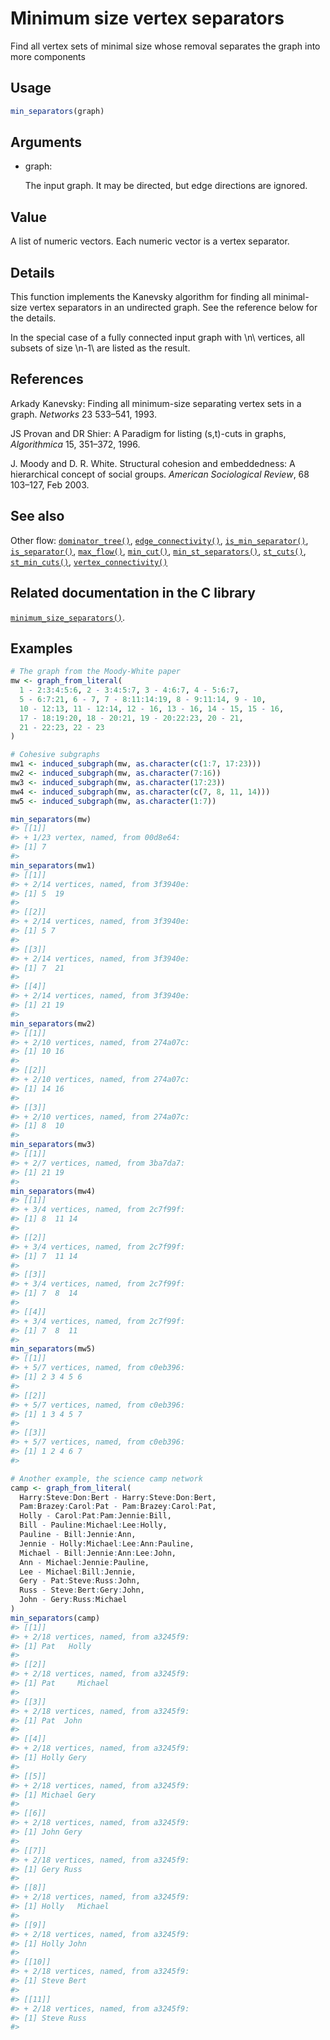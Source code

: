 # Minimum size vertex separators

Find all vertex sets of minimal size whose removal separates the graph
into more components

## Usage

``` r
min_separators(graph)
```

## Arguments

- graph:

  The input graph. It may be directed, but edge directions are ignored.

## Value

A list of numeric vectors. Each numeric vector is a vertex separator.

## Details

This function implements the Kanevsky algorithm for finding all
minimal-size vertex separators in an undirected graph. See the reference
below for the details.

In the special case of a fully connected input graph with \\n\\
vertices, all subsets of size \\n-1\\ are listed as the result.

## References

Arkady Kanevsky: Finding all minimum-size separating vertex sets in a
graph. *Networks* 23 533–541, 1993.

JS Provan and DR Shier: A Paradigm for listing (s,t)-cuts in graphs,
*Algorithmica* 15, 351–372, 1996.

J. Moody and D. R. White. Structural cohesion and embeddedness: A
hierarchical concept of social groups. *American Sociological Review*,
68 103–127, Feb 2003.

## See also

Other flow:
[`dominator_tree()`](https://r.igraph.org/reference/dominator_tree.md),
[`edge_connectivity()`](https://r.igraph.org/reference/edge_connectivity.md),
[`is_min_separator()`](https://r.igraph.org/reference/is_min_separator.md),
[`is_separator()`](https://r.igraph.org/reference/is_separator.md),
[`max_flow()`](https://r.igraph.org/reference/max_flow.md),
[`min_cut()`](https://r.igraph.org/reference/min_cut.md),
[`min_st_separators()`](https://r.igraph.org/reference/min_st_separators.md),
[`st_cuts()`](https://r.igraph.org/reference/st_cuts.md),
[`st_min_cuts()`](https://r.igraph.org/reference/st_min_cuts.md),
[`vertex_connectivity()`](https://r.igraph.org/reference/vertex_connectivity.md)

## Related documentation in the C library

[`minimum_size_separators()`](https://igraph.org/c/html/latest/igraph-Separators.html#igraph_minimum_size_separators).

## Examples

``` r
# The graph from the Moody-White paper
mw <- graph_from_literal(
  1 - 2:3:4:5:6, 2 - 3:4:5:7, 3 - 4:6:7, 4 - 5:6:7,
  5 - 6:7:21, 6 - 7, 7 - 8:11:14:19, 8 - 9:11:14, 9 - 10,
  10 - 12:13, 11 - 12:14, 12 - 16, 13 - 16, 14 - 15, 15 - 16,
  17 - 18:19:20, 18 - 20:21, 19 - 20:22:23, 20 - 21,
  21 - 22:23, 22 - 23
)

# Cohesive subgraphs
mw1 <- induced_subgraph(mw, as.character(c(1:7, 17:23)))
mw2 <- induced_subgraph(mw, as.character(7:16))
mw3 <- induced_subgraph(mw, as.character(17:23))
mw4 <- induced_subgraph(mw, as.character(c(7, 8, 11, 14)))
mw5 <- induced_subgraph(mw, as.character(1:7))

min_separators(mw)
#> [[1]]
#> + 1/23 vertex, named, from 00d8e64:
#> [1] 7
#> 
min_separators(mw1)
#> [[1]]
#> + 2/14 vertices, named, from 3f3940e:
#> [1] 5  19
#> 
#> [[2]]
#> + 2/14 vertices, named, from 3f3940e:
#> [1] 5 7
#> 
#> [[3]]
#> + 2/14 vertices, named, from 3f3940e:
#> [1] 7  21
#> 
#> [[4]]
#> + 2/14 vertices, named, from 3f3940e:
#> [1] 21 19
#> 
min_separators(mw2)
#> [[1]]
#> + 2/10 vertices, named, from 274a07c:
#> [1] 10 16
#> 
#> [[2]]
#> + 2/10 vertices, named, from 274a07c:
#> [1] 14 16
#> 
#> [[3]]
#> + 2/10 vertices, named, from 274a07c:
#> [1] 8  10
#> 
min_separators(mw3)
#> [[1]]
#> + 2/7 vertices, named, from 3ba7da7:
#> [1] 21 19
#> 
min_separators(mw4)
#> [[1]]
#> + 3/4 vertices, named, from 2c7f99f:
#> [1] 8  11 14
#> 
#> [[2]]
#> + 3/4 vertices, named, from 2c7f99f:
#> [1] 7  11 14
#> 
#> [[3]]
#> + 3/4 vertices, named, from 2c7f99f:
#> [1] 7  8  14
#> 
#> [[4]]
#> + 3/4 vertices, named, from 2c7f99f:
#> [1] 7  8  11
#> 
min_separators(mw5)
#> [[1]]
#> + 5/7 vertices, named, from c0eb396:
#> [1] 2 3 4 5 6
#> 
#> [[2]]
#> + 5/7 vertices, named, from c0eb396:
#> [1] 1 3 4 5 7
#> 
#> [[3]]
#> + 5/7 vertices, named, from c0eb396:
#> [1] 1 2 4 6 7
#> 

# Another example, the science camp network
camp <- graph_from_literal(
  Harry:Steve:Don:Bert - Harry:Steve:Don:Bert,
  Pam:Brazey:Carol:Pat - Pam:Brazey:Carol:Pat,
  Holly - Carol:Pat:Pam:Jennie:Bill,
  Bill - Pauline:Michael:Lee:Holly,
  Pauline - Bill:Jennie:Ann,
  Jennie - Holly:Michael:Lee:Ann:Pauline,
  Michael - Bill:Jennie:Ann:Lee:John,
  Ann - Michael:Jennie:Pauline,
  Lee - Michael:Bill:Jennie,
  Gery - Pat:Steve:Russ:John,
  Russ - Steve:Bert:Gery:John,
  John - Gery:Russ:Michael
)
min_separators(camp)
#> [[1]]
#> + 2/18 vertices, named, from a3245f9:
#> [1] Pat   Holly
#> 
#> [[2]]
#> + 2/18 vertices, named, from a3245f9:
#> [1] Pat     Michael
#> 
#> [[3]]
#> + 2/18 vertices, named, from a3245f9:
#> [1] Pat  John
#> 
#> [[4]]
#> + 2/18 vertices, named, from a3245f9:
#> [1] Holly Gery 
#> 
#> [[5]]
#> + 2/18 vertices, named, from a3245f9:
#> [1] Michael Gery   
#> 
#> [[6]]
#> + 2/18 vertices, named, from a3245f9:
#> [1] John Gery
#> 
#> [[7]]
#> + 2/18 vertices, named, from a3245f9:
#> [1] Gery Russ
#> 
#> [[8]]
#> + 2/18 vertices, named, from a3245f9:
#> [1] Holly   Michael
#> 
#> [[9]]
#> + 2/18 vertices, named, from a3245f9:
#> [1] Holly John 
#> 
#> [[10]]
#> + 2/18 vertices, named, from a3245f9:
#> [1] Steve Bert 
#> 
#> [[11]]
#> + 2/18 vertices, named, from a3245f9:
#> [1] Steve Russ 
#> 
```
